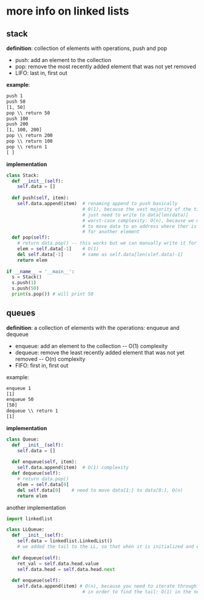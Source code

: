 # more info on linked lists

## stack
**definition**: collection of elements with operations, push and pop
* push: add an element to the collection
* pop: remove the most recently added element that was not yet removed
* LIFO: last in, first out

**example**:
```txt
push 1 
push 50
[1, 50]
pop \\ return 50
push 100
push 200
[1, 100, 200]
pop \\ return 200
pop \\ return 100
pop \\ return 1
[ ]
```

**implementation**
```python
class Stack:
  def __init__(self):
    self.data = []
    
  def push(self, item):
    self.data.append(item)  # renaming append to push basically
                            # 0(1), because the vast majority of the time
                            # just need to write to data[len(data)]
                            # worst-case complexity: O(n), because we might need
                            # to move data to an address where ther is space
                            # for another element
  def pop(self):
    # return data.pop() -- this works but we can manually write it for lists
    elem = self.data[-1]    # O(1)
    del self.data[-1]       # same as self.data[len(slef.data)-1]
    return elem
    
if __name__ = '__main__':
  s = Stack()
  s.push(1)
  s.push(50)
  print(s.pop()) # will print 50
```

## queues 
**definition**: a collection of elements with the operations: enqueue and dequeue
* enqueue: add an element to the collection  -- O(1) complexity
* dequeue: remove the least recently added element that was not yet removed -- O(n) complexity
* FIFO: first in, first out

example:
```txt
enqueue 1
[1]
enqueue 50
[50]
dequeue \\ return 1
[1]
```

**implementation**
```python
class Queue:
  def __init__(self):
    self.data = []
    
  def enqueue(self, item):
    self.data.append(item)  # O(1) complexity
  def dequeue(self):
    # return data.pop()
    elem = self.data[0]
    del self.data[0]    # need to move data[1:} to data[0:], O(n)
    return elem

```

another implementation

```python
import linkedlist 

class LLQueue:
  def __init__(self):
    self.data = linkedlist.LinkedList()
    # we added the tail to the LL, so that when it is initialized and every time we append, the tail is updated
    
  def dequeue(self):
    ret_val = self.data.head.value
    self.data.head = self.data.head.next 
    
  def enqueue(self): 
    self.data.append(item) # O(n), because you need to iterate through the list -- based on code in LL, but we can do better by adding tail to structure of node
                            # in order to find the tail: O(1) in the new implementation because just need to change teh tail.next, and then tail
```

